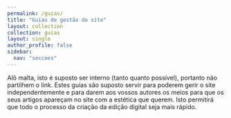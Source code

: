 ```yaml
---
permalink: /guias/
title: "Guias de gestão do site"
layout: collection
collection: guias
layout: single
author_profile: false
sidebar:
  nav: "seccoes"
---
```


Alô malta, isto é suposto ser interno (tanto quanto possível), portanto não partilhem o link. Estes guias são suposto servir para poderem gerir o site independentemente e para darem aos vossos autores os meios para que os seus artigos apareçam no site com a estética que querem. Isto permitirá que todo o processo da criação da edição digital seja mais rápido.